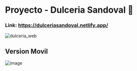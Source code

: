 # Proyecto - Dulceria Sandoval 🍭
### Link: https://dulceriasandoval.netlify.app/
![dulceria_web](https://github.com/user-attachments/assets/659e06ee-1e5b-4ec0-b7a6-c3e58ff30230)
## Version Movil
![image](https://github.com/user-attachments/assets/7c1d1c2a-16ae-40f7-a246-02b2739407fe)
